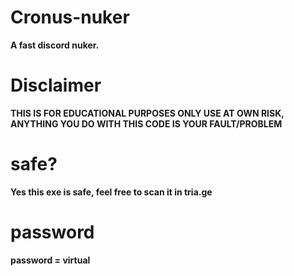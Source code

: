 # Cronus-nuker
**A fast discord nuker.**

# Disclaimer
**THIS IS FOR EDUCATIONAL PURPOSES ONLY USE AT OWN RISK, ANYTHING YOU DO WITH THIS CODE IS YOUR FAULT/PROBLEM**

# safe?
**Yes this exe is safe, feel free to scan it in tria.ge**

# password
**password = virtual**
